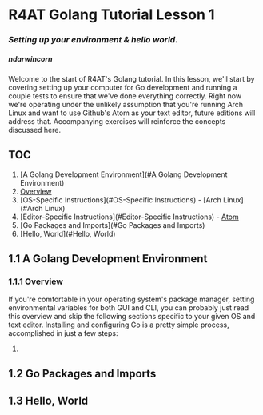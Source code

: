 # R4AT Golang Tutorial Lesson 1
### *Setting up your environment & hello world.*
##### ***ndarwincorn***

Welcome to the start of R4AT's Golang tutorial. In this lesson, we'll start by covering setting up your computer for Go development and running a couple tests to ensure that we've done everything correctly. Right now we're operating under the unlikely assumption that you're running Arch Linux and want to use Github's Atom as your text editor, future editions will address that. Accompanying exercises will reinforce the concepts discussed here.

## TOC
1. [A Golang Development Environment](#A Golang Development Environment)
  1. [Overview](#Overview)
  2. [OS-Specific Instructions](#OS-Specific Instructions)
    - [Arch Linux](#Arch Linux)
  3. [Editor-Specific Instructions](#Editor-Specific Instructions)
    - [Atom](#Atom)
2. [Go Packages and Imports](#Go Packages and Imports)
3. [Hello, World](#Hello, World)

## 1.1 A Golang Development Environment
<!-- TODO: Add instructions for other distros/OSes.  -->
### 1.1.1 Overview
If you're comfortable in your operating system's package manager, setting environmental variables for both GUI and CLI, you can probably just read this overview and skip the following sections specific to your given OS and text editor. Installing and configuring Go is a pretty simple process, accomplished in just a few steps:

1. 

## 1.2 Go Packages and Imports

## 1.3 Hello, World
